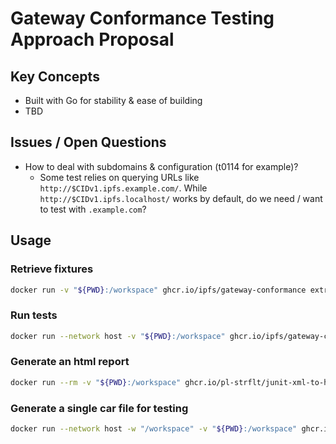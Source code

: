 # Gateway Conformance Testing Approach Proposal

## Key Concepts

- Built with Go for stability & ease of building
- TBD

## Issues / Open Questions

- How to deal with subdomains & configuration (t0114 for example)?
  - Some test relies on querying URLs like `http://$CIDv1.ipfs.example.com/`. While `http://$CIDv1.ipfs.localhost/` works by default, do we need / want to test with `.example.com`?

## Usage

### Retrieve fixtures

```bash
docker run -v "${PWD}:/workspace" ghcr.io/ipfs/gateway-conformance extract-fixtures /workspace/[output-dir]
```

### Run tests

```bash
docker run --network host -v "${PWD}:/workspace" ghcr.io/ipfs/gateway-conformance test [gateway-url] /workspace/[output-xml]
```

### Generate an html report

```bash
docker run --rm -v "${PWD}:/workspace" ghcr.io/pl-strflt/junit-xml-to-html:latest no-frames /workspace/[output-xml] /workspace/[output-html]
```

### Generate a single car file for testing

```bash
docker run --network host -w "/workspace" -v "${PWD}:/workspace" ghcr.io/ipfs/gateway-conformance merge-fixtures /workspace/[output-car]
```
